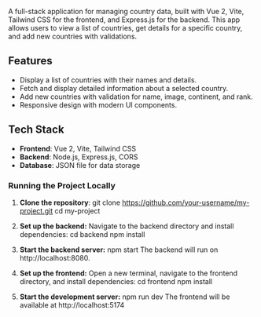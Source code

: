 A full-stack application for managing country data, built with 
Vue 2, Vite, 
Tailwind CSS for the frontend, and 
Express.js for the backend. 
This app allows users to view a list of countries, get details for a specific country, and add new countries with validations.

## Features

- Display a list of countries with their names and details.
- Fetch and display detailed information about a selected country.
- Add new countries with validation for name, image, continent, and rank.
- Responsive design with modern UI components.

## Tech Stack

- **Frontend**: Vue 2, Vite, Tailwind CSS
- **Backend**: Node.js, Express.js, CORS
- **Database**: JSON file for data storage

### Running the Project Locally

1. **Clone the repository**:
   git clone https://github.com/your-username/my-project.git
   cd my-project
   
2. **Set up the backend:**
Navigate to the backend directory and install dependencies:
cd backend
npm install

3. **Start the backend server:**
npm start
The backend will run on http://localhost:8080.

4. **Set up the frontend:**
Open a new terminal, navigate to the frontend directory, and install dependencies:
cd frontend
npm install

5. **Start the development server:**
npm run dev
The frontend will be available at http://localhost:5174
